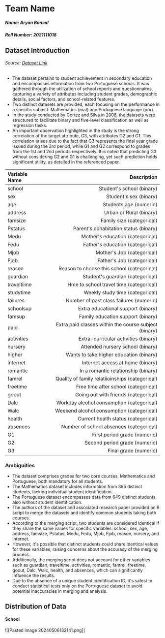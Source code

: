 # Team Name
##### Name: Aryan Bansal
##### Roll Number: 2021111018
## Dataset Introduction
###### Source: [Dataset Link](https://archive.ics.uci.edu/dataset/320/student+performance)
- The dataset pertains to student achievement in secondary education and encompasses information from two Portuguese schools. It was gathered through the utilization of school reports and questionnaires, capturing a variety of attributes including student grades, demographic details, social factors, and school-related features.
- Two distinct datasets are provided, each focusing on the performance in a specific subject: Mathematics (mat) and Portuguese language (por).
- In the study conducted by Cortez and Silva in 2008, the datasets were structured to facilitate binary and five-level classification as well as regression tasks.
- An important observation highlighted in the study is the strong correlation of the target attribute, G3, with attributes G2 and G1. This correlation arises due to the fact that G3 represents the final year grade issued during the 3rd period, while G1 and G2 correspond to grades from the 1st and 2nd periods respectively. It is noted that predicting G3 without considering G2 and G1 is challenging, yet such prediction holds significant utility, as detailed in the referenced paper.

| Variable Name |                                           Description |
| :------------ | ----------------------------------------------------: |
| school        |                             Student's school (binary) |
| sex           |                                Student's sex (binary) |
| age           |                                Students age (numeric) |
| address       |                               Urban or Rural (binary) |
| famsize       |                             Family size (categorical) |
| Pstatus       |                 Parent's cohabitation status (binary) |
| Medu          |                      Mother's education (categorical) |
| Fedu          |                      Father's education (categorical) |
| Mjob          |                            Mother's Job (categorical) |
| Fjob          |                            Father's Job (categorical) |
| reason        |            Reason to choose this school (categorical) |
| guardian      |                      Student's guardian (categorical) |
| traveltiime   |               Hme to school travel time (categorical) |
| studytime     |                       Weekly study time (categorical) |
| failures      |               Number of past class failures (numeric) |
| schoolsup     |                    Extra educational support (binary) |
| famsup        |                     Family education support (binary) |
| paid          | Extra paid classes within the course subject (binary) |
| activities    |                  Extra-curricular activities (binary) |
| nursery       |                      Attended nursery school (binary) |
| higher        |               Wants to take higher education (binary) |
| internet      |                      Internet access at home (binary) |
| romantic      |                   In a romantic relationship (binary) |
| famrel        |       Quality of family relatiioinships (categorical) |
| freetime      |                  Free time after school (categorical) |
| goout         |                  Going out with friends (categorical) |
| Dalc          |             Workday alcohol consumption (categorical) |
| Walc          |             Weekend alcohol consumption (categorical) |
| health        |                   Current health status (categorical) |
| absences      |               Number of school absences (categorical) |
| G1            |                          First period grade (numeric) |
| G2            |                         Second period grade (numeric) |
| G3            |                                 Final grade (numeric) |
### Ambiguities
- The dataset comprises grades for two core courses, Mathematics and Portuguese, both mandatory for all students.
- The Mathematics dataset includes information from 395 distinct students, lacking individual student identification.
- The Portuguese dataset encompasses data from 649 distinct students, also without student identification.
- The authors of the dataset and associated research paper provided an R script to merge the datasets and identify common students taking both courses.
- According to the merging script, two students are considered identical if they share the same values for specific variables: school, sex, age, address, famsize, Pstatus, Medu, Fedu, Mjob, Fjob, reason, nursery, and internet.
- However, it's possible that distinct students could share identical values for these variables, raising concerns about the accuracy of the merging process.
- Additionally, the merging script does not account for other variables such as guardian, traveltime, activities, romantic, famrel, freetime, goout, Dalc, Walc, health, and absences, which can significantly influence the results.
- Due to the absence of a unique student identification ID, it's safest to conduct statistical tests only on the Portuguese dataset to avoid potential inaccuracies in merging and analysis.
## Distribution of Data
#### School
![[Pasted image 20240506132141.png]]

